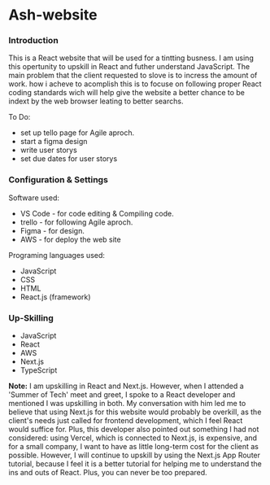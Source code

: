 # Ash-website

<h3>Introduction</h3>
<p>
  This is a React website that will be used for a tintting busness. 
  I am using this opertunity to upskill in React and futher understand JavaScript. 
  The main problem that the client requested to slove is to incress the amount of work.
  how i acheve to acomplish this is to focuse on following proper React coding standards 
  wich will help give the website a better chance to be indext by the web browser leating 
  to better searchs.
</p>

<p>
  To Do: 
  <ul>
    <li>set up tello page for Agile aproch.</li>
    <li>start a figma design</li>
    <li>write user storys</li>
    <li>set due dates for user storys</li>
  </ul>
</p>

<h3>Configuration & Settings</h3>
<p>
  Software used:
  <ul>
    <li>VS Code - for code editing & Compiling code.</li>
    <li>trello - for following Agile aproch.</li>
    <li>Figma - for design.</li>
    <li>AWS - for deploy the web site</li>
  </ul>
</p>

<p>
  Programing languages used:
  <ul>
    <li>JavaScript</li>
    <li>CSS</li>
    <li>HTML</li>
    <li>React.js (framework)</li>
  </ul>
</p>

<h3>Up-Skilling</h3>
<ul>
  <li>JavaScript</li>
  <li>React</li>
  <li>AWS</li>
  <li>Next.js</li>
  <li>TypeScript</li>
</ul>
<p>
  <Strong>Note:</Strong>
  I am upskilling in React and Next.js. However, when I attended a 'Summer of Tech' meet and
  greet, I spoke to a React developer and mentioned I was upskilling in both. My conversation 
  with him led me to believe that using Next.js for this website would probably be overkill, as 
  the client's needs just called for frontend development, which I feel React would suffice for. 
  Plus, this developer also pointed out something I had not considered: using Vercel, which is
  connected to Next.js, is expensive, and for a small company, I want to have as little long-term 
  cost for the client as possible. However, I will continue to upskill by using the Next.js App Router 
  tutorial, because I feel it is a better tutorial for helping me to understand the ins and outs of React. 
  Plus, you can never be too prepared.
</p>










